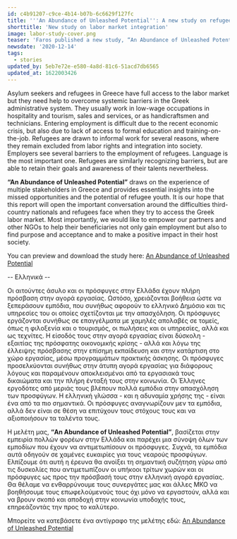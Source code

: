 ```yaml
---
id: c4b91207-c9ce-4b14-b07b-6c6629f127fc
title: '''An Abundance of Unleashed Potential'': A new study on refugee labor market integration in Greece'
shorttitle: 'New study on labor market integration'
image: labor-study-cover.png
teaser: 'Faros published a new study, “An Abundance of Unleashed Potential,” which draws on the experience of multiple stakeholders in Greece and provides essential insights into the missed opportunities and the potential of refugee youth.'
newsdate: '2020-12-14'
tags:
  - stories
updated_by: 5eb7e72e-e580-4a8d-81c6-51acd7db6565
updated_at: 1622003426
---
```

Asylum seekers and refugees in Greece have full access to the labor market but they need help to overcome systemic barriers in the Greek administrative system. They usually work in low-wage occupations in hospitality and tourism, sales and services, or as handicraftsmen and technicians. Entering employment is difficult due to the recent economic crisis, but also due to lack of access to formal education and training-on-the-job. Refugees are drawn to informal work for several reasons, where they remain excluded from labor rights and integration into society. Employers see several barriers to the employment of refugees. Language is the most important one. Refugees are similarly recognizing barriers, but are able to retain their goals and awareness of their talents nevertheless. 

**“An Abundance of Unleashed Potential”** draws on the experience of multiple stakeholders in Greece and provides essential insights into the missed opportunities and the potential of refugee youth. It is our hope that this report will open the important conversation around the difficulties third-country nationals and refugees face when they try to access the Greek labor market. Most importantly, we would like to empower our partners and other NGOs to help their beneficiaries not only gain employment but also to find purpose and acceptance and to make a positive impact in their host society.

You can preview and download the study here: [An Abundance of Unleashed Potential](https://faros.org/site/themes/faros2019/assets/anabundanceofunleashedpotential.pdf)

-- Ελληνικά -- 

Οι αιτούντες άσυλο και οι πρόσφυγες στην Ελλάδα έχουν πλήρη πρόσβαση στην αγορά εργασίας. Ωστόσο, χρειάζονται βοήθεια ώστε να ξεπεράσουν εμπόδια, που συνήθως αφορούν το ελληνικό Δημόσιο και τις υπηρεσίες του οι οποίες σχετίζονται με την απασχόληση. Οι πρόσφυγες εργάζονται συνήθως σε επαγγέλματα με χαμηλές απολαβές σε τομείς, όπως η φιλοξενία και ο τουρισμός, οι πωλήσεις και οι υπηρεσίες, αλλά και ως τεχνίτες. Η είσοδός τους στην αγορά εργασίας είναι δύσκολη - εξαιτίας της πρόσφατης οικονομικής κρίσης - αλλά και λόγω της έλλειψης πρόσβασης στην επίσημη εκπαίδευση και στην κατάρτιση στο χώρο εργασίας, μέσω προγραμμάτων πρακτικής άσκησης. Οι πρόσφυγες προσελκύονται συνήθως στην άτυπη αγορά εργασίας για διάφορους λόγους και παραμένουν αποκλεισμένοι από τα εργασιακά τους δικαιώματα και την πλήρη ένταξή τους στην κοινωνία. Οι Έλληνες εργοδότες από μεριάς τους βλέπουν πολλά εμπόδια στην απασχόληση των προσφύγων. Η ελληνική γλώσσα - και η αδυναμία χρήσης της - είναι ένα από τα πιο σημαντικά. Οι πρόσφυγες αναγνωρίζουν μεν τα εμπόδια, αλλά δεν είναι σε θέση να επιτύχουν τους στόχους τους και να αξιοποιήσουν τα ταλέντα τους. 

Η μελέτη μας, **“An Abundance of Unleashed Potential”**, βασίζεται στην εμπειρία πολλών φορέων στην Ελλάδα και παρέχει μια σύνοψη όλων των εμποδίων που έχουν να αντιμετωπίσουν οι πρόσφυγες. Συχνά, τα εμπόδια αυτά οδηγούν σε χαμένες ευκαιρίες για τους νεαρούς προσφύγων. Ελπίζουμε ότι αυτή η έρευνα θα ανοίξει τη σημαντική συζήτηση γύρω από τις δυσκολίες που αντιμετωπίζουν οι υπήκοοι τρίτων χωρών και οι πρόσφυγες ως προς την πρόσβασή τους στην ελληνική αγορά εργασίας. Θα θέλαμε να ενθαρρύνουμε τους συνεργάτες μας και άλλες ΜΚΟ να βοηθήσουμε τους επωφελούμενούς τους όχι μόνο να εργαστούν, αλλά και να βρουν σκοπό και αποδοχή στην κοινωνία υποδοχής τους, επηρεάζοντάς την προς το καλύτερο. 

Μπορείτε να κατεβάσετε ένα αντίγραφο της μελέτης εδώ: [An Abundance of Unleashed Potential](https://faros.org/site/themes/faros2019/assets/anabundanceofunleashedpotential.pdf)